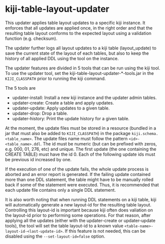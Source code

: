 kiji-table-layout-updater
=========================

This updater applies table layout updates to a specific kiji instance. It enforces that all updates are applied once,
in the right order and that the resulting table layout conforms to the expected layout using a validation function
(e.g. checksum).

The updater further logs all layout updates to a kiji table (layout_update) to save the current state of the layout of each
tables, but also to keep the history of all applied DDL using the tool on the instance.

The updater features are divided in 5 tools that can be run using the kiji tool. To use the updater tool, set the
kiji-table-layout-updater-*-tools.jar in the `KIJI_CLASSPATH` prior to running the kiji command.

The 5 tools are
- updater-install: Install a new kiji instance and the updater admin tables.
- updater-create: Create a table and apply updates.
- updater-update: Apply updates to a given table.
- updater-drop: Drop a table.
- updater-history: Print the update history for a given table.

At the moment, the update files must be stored in a resource (bundled in a jar that must also be added to `KIJI_CLASSPATH`)
in the package `kiji.schema.<table_name>`. The update files name must follow the pattern `<id>-<table_name>.ddl`.
The id must be numeric (but can be prefixed with zeros, e.g. 000, 01, 276, etc) and unique. The first update
(the one containing the CREATE TABLE) must have the id 0. Each of the following update ids must be previous id
increased by one.

If the execution of one of the update fails, the whole update process is aborted and an error report is generated.
If the failing update contained more than one DDL statement, the table might have to be manually
rolled back if some of the statement were executed. Thus, it is recommended that each update file contains
only a single DDL statement.

It is also worth noting that when running DDL statements on a kiji table, kiji will automatically generate a new
layout-id for the resulting table layout. Controlling this layout-id is important because kiji often does valiation
on the layout-id prior to performing some operations. For that reason, after applying all the updates (either with
the updater-create or updater-update tools), the tool will set the table layout-id to a known value
`<table-name>-layout-id-<last-update-id>`. If this feature is not needed, this can be disabled using the `--set-layout-id=false`
option.
